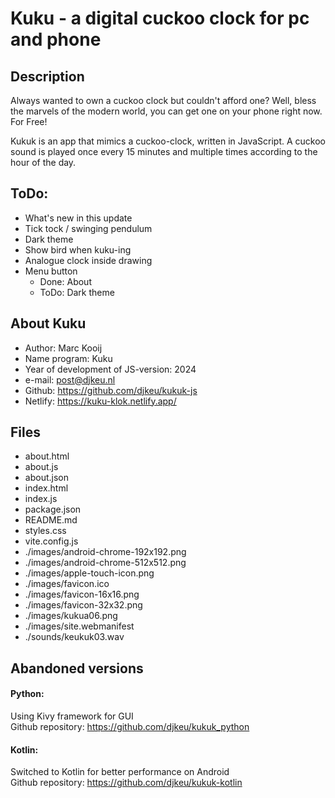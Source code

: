 # Kuku - a digital cuckoo clock for pc and phone


## Description

Always wanted to own a cuckoo clock but couldn't afford one?
Well, bless the marvels of the modern world, you can get one on your phone right now. For Free!

Kukuk is an app that mimics a cuckoo-clock, written in JavaScript.
A cuckoo sound is played once every 15 minutes and multiple times according to the hour of the day.


## ToDo:

- What's new in this update 
- Tick tock / swinging pendulum
- Dark theme
- Show bird when kuku-ing
- Analogue clock inside drawing
- Menu button
    - Done: About
    - ToDo: Dark theme


## About Kuku

- Author: Marc Kooij
- Name program: Kuku
- Year of development of JS-version: 2024
- e-mail: post@djkeu.nl
- Github: https://github.com/djkeu/kukuk-js
- Netlify: https://kuku-klok.netlify.app/


## Files
- about.html
- about.js
- about.json
- index.html
- index.js
- package.json
- README.md
- styles.css
- vite.config.js
- ./images/android-chrome-192x192.png
- ./images/android-chrome-512x512.png
- ./images/apple-touch-icon.png
- ./images/favicon.ico
- ./images/favicon-16x16.png
- ./images/favicon-32x32.png
- ./images/kukua06.png
- ./images/site.webmanifest
- ./sounds/keukuk03.wav


## Abandoned versions

#### Python:
Using Kivy framework for GUI\
Github repository: https://github.com/djkeu/kukuk_python

#### Kotlin:
Switched to Kotlin for better performance on Android\
Github repository: https://github.com/djkeu/kukuk-kotlin
